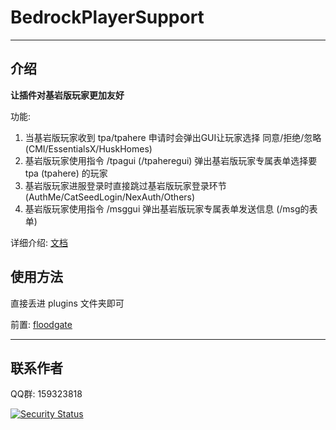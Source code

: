 # BedrockPlayerSupport
------
## 介绍

**让插件对基岩版玩家更加友好**
  
功能:  
 1. 当基岩版玩家收到 tpa/tpahere 申请时会弹出GUI让玩家选择 同意/拒绝/忽略 (CMI/EssentialsX/HuskHomes)
 2. 基岩版玩家使用指令 /tpagui (/tpaheregui) 弹出基岩版玩家专属表单选择要 tpa (tpahere) 的玩家 
 3. 基岩版玩家进服登录时直接跳过基岩版玩家登录环节 (AuthMe/CatSeedLogin/NexAuth/Others)
 4. 基岩版玩家使用指令 /msggui 弹出基岩版玩家专属表单发送信息 (/msg的表单)

详细介绍: [文档](https://dongshaonb.github.io/BedrockPlayerSupport/#/start/introduce)

## 使用方法

直接丢进 plugins 文件夹即可  

前置: [floodgate][1]

------

## 联系作者
QQ群: 159323818

[![Security Status](https://www.murphysec.com/platform3/v31/badge/1713605476427284480.svg)](https://www.murphysec.com/console/report/1713600058921631744/1713605476427284480)

  [1]: https://github.com/GeyserMC/Floodgate
